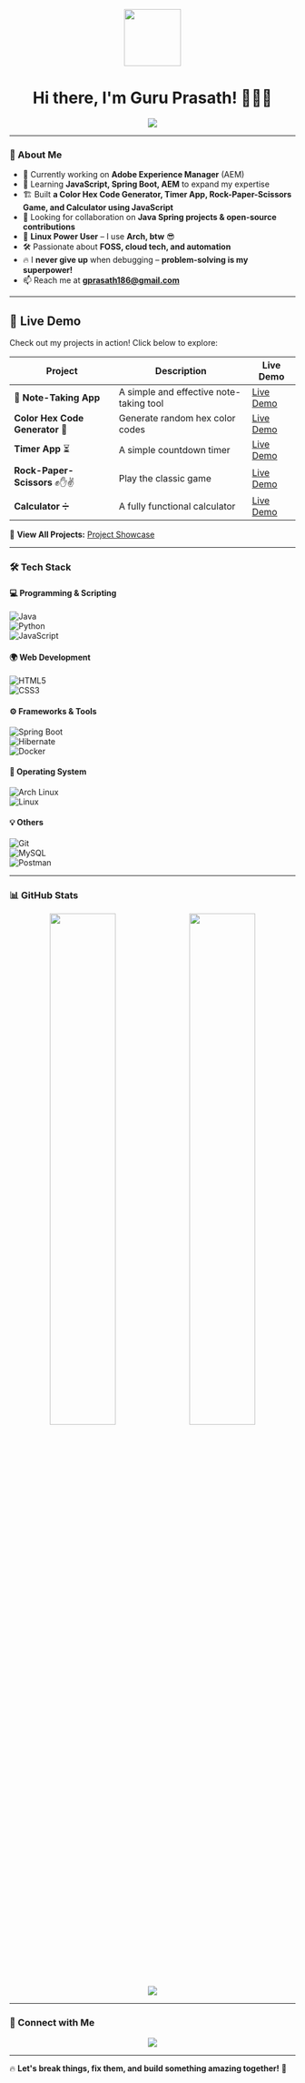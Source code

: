 <!-- Banner -->
<p align="center">
  <img src="https://media.giphy.com/media/hvRJCLFzcasrR4ia7z/giphy.gif" width="100">
</p>

<h1 align="center">Hi there, I'm Guru Prasath! 👨‍💻🚀</h1>

<p align="center">
  <img src="https://readme-typing-svg.demolab.com?font=Fira+Code&size=22&pause=1000&color=00E6FE&center=true&vCenter=true&width=440&lines=Java+Backend+Developer;Linux+Enthusiast;FOSS+Advocate;Problem+Solver;Open+Source+Lover+❤️" />
</p>

---

### 🚀 About Me  

- 🔭 Currently working on **Adobe Experience Manager** (AEM)  
- 🌱 Learning **JavaScript, Spring Boot, AEM** to expand my expertise  
- 🏗️ Built **a Color Hex Code Generator, Timer App, Rock-Paper-Scissors Game, and Calculator using JavaScript**  
- 🤝 Looking for collaboration on **Java Spring projects & open-source contributions**  
- 🐧 **Linux Power User** – I use **Arch, btw** 😎  
- 🛠️ Passionate about **FOSS, cloud tech, and automation**  
- 🔥 I **never give up** when debugging – **problem-solving is my superpower!**  
- 📫 Reach me at **gprasath186@gmail.com**  

---

## 🚀 Live Demo  

Check out my projects in action! Click below to explore:  

| Project | Description | Live Demo |
|---------|------------|-----------|
| **📝 Note-Taking App** | A simple and effective note-taking tool | [Live Demo](https://guruprasath-og.github.io/javascript/sticknotesapp/) |
| **Color Hex Code Generator** 🎨 | Generate random hex color codes | [Live Demo](https://guruprasath-og.github.io/JavaScriptMiniProject/colorflipperapp/) |
| **Timer App** ⏳ | A simple countdown timer | [Live Demo](https://guruprasath-og.github.io/JavaScriptMiniProject/stopwatchapp/) |
| **Rock-Paper-Scissors** ✊✋✌ | Play the classic game | [Live Demo](https://guruprasath-og.github.io/JavaScriptMiniProject/RockPaperScissorsGame/) |
| **Calculator** ➗ | A fully functional calculator | [Live Demo](https://guruprasath-og.github.io/JavaScriptMiniProject/calculatorapp/) |

🔗 **View All Projects:** [Project Showcase](https://guruprasath-og.github.io/JavaScriptMiniProject)  

---
### 🛠️ Tech Stack  

#### 💻 Programming & Scripting  
![Java](https://img.shields.io/badge/Java-%23ED8B00.svg?style=for-the-badge&logo=openjdk&logoColor=white)  
![Python](https://img.shields.io/badge/Python-3670A0?style=for-the-badge&logo=python&logoColor=yellow)  
![JavaScript](https://img.shields.io/badge/JavaScript-%23F7DF1E.svg?style=for-the-badge&logo=javascript&logoColor=black)  

#### 🌍 Web Development  
![HTML5](https://img.shields.io/badge/HTML5-%23E34F26.svg?style=for-the-badge&logo=html5&logoColor=white)  
![CSS3](https://img.shields.io/badge/CSS3-%231572B6.svg?style=for-the-badge&logo=css3&logoColor=white)  

#### ⚙️ Frameworks & Tools  
![Spring Boot](https://img.shields.io/badge/Spring%20Boot-%236DB33F.svg?style=for-the-badge&logo=springboot&logoColor=white)  
![Hibernate](https://img.shields.io/badge/Hibernate-%234CA143.svg?style=for-the-badge&logo=hibernate&logoColor=white)  
![Docker](https://img.shields.io/badge/Docker-%230db7ed.svg?style=for-the-badge&logo=docker&logoColor=white)  

#### 🐧 Operating System  
![Arch Linux](https://img.shields.io/badge/Arch%20Linux-1793D1?style=for-the-badge&logo=arch-linux&logoColor=white)  
![Linux](https://img.shields.io/badge/Linux-FCC624?style=for-the-badge&logo=linux&logoColor=black)  

#### 💡 Others  
![Git](https://img.shields.io/badge/Git-%23F05032.svg?style=for-the-badge&logo=git&logoColor=white)  
![MySQL](https://img.shields.io/badge/MySQL-%2300f.svg?style=for-the-badge&logo=mysql&logoColor=white)  
![Postman](https://img.shields.io/badge/Postman-FF6C37?style=for-the-badge&logo=postman&logoColor=white)  

---

### 📊 GitHub Stats  

<p align="center">
  <img width="48%" src="https://github-readme-stats.vercel.app/api?username=guruprasath-og&show_icons=true&theme=radical" />
  <img width="48%" src="https://github-readme-streak-stats.herokuapp.com/?user=guruprasath-og&theme=radical" />
</p>

<p align="center">
  <img src="https://github-readme-stats.vercel.app/api/top-langs/?username=guruprasath-og&layout=compact&theme=radical" />
</p>

---

### 🤝 Connect with Me  

<p align="center">
  <a href="https://linkedin.com/in/guruprasaths">
    <img src="https://img.shields.io/badge/LinkedIn-%230077B5.svg?style=for-the-badge&logo=linkedin&logoColor=white" />
  </a>
</p>

---



🔥 **Let's break things, fix them, and build something amazing together!** 🚀  
